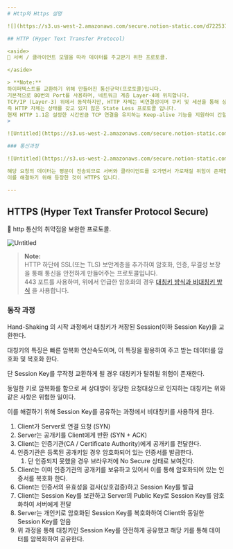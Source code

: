 ```yaml
---
# Http와 Https 설명

![](https://s3.us-west-2.amazonaws.com/secure.notion-static.com/d7225371-9270-4b25-9c79-4b8f41cdff01/Untitled.png?X-Amz-Algorithm=AWS4-HMAC-SHA256&X-Amz-Content-Sha256=UNSIGNED-PAYLOAD&X-Amz-Credential=AKIAT73L2G45EIPT3X45%2F20221215%2Fus-west-2%2Fs3%2Faws4_request&X-Amz-Date=20221215T143300Z&X-Amz-Expires=86400&X-Amz-Signature=54122f2b7e5879f5b730de1dac39de91dd1f164914e7bf9e0fea7934ec552b07&X-Amz-SignedHeaders=host&response-content-disposition=filename%3D%22Untitled.png%22&x-id=GetObject)

## HTTP (Hyper Text Transfer Protocol)

<aside>
📒 서버 / 클라이언트 모델을 따라 데이터를 주고받기 위한 프로토콜.

</aside>

> **Note:**  
하이퍼텍스트를 교환하기 위해 만들어진 통신규약(프로토콜)입니다.  
기본적으로 80번의 Port를 사용하며, 네트워크 계층 Layer-4에 위치합니다.  
TCP/IP (Layer-3) 위에서 동작하지만, HTTP 자체는 비연결성이며 쿠키 및 세션을 통해 상태를 관리합니다.  
즉 HTTP 자체는 상태를 갖고 있지 않은 State Less 프로토콜 입니다.  
현재 HTTP 1.1은 설정한 시간만큼 TCP 연결을 유지하는 Keep-alive 기능을 지원하여 간헐적인 요청을 없앨 수 있게 되었습니다.  
>

![Untitled](https://s3.us-west-2.amazonaws.com/secure.notion-static.com/eb48cb50-90a0-48a8-9602-36d6217cafae/Untitled.png?X-Amz-Algorithm=AWS4-HMAC-SHA256&X-Amz-Content-Sha256=UNSIGNED-PAYLOAD&X-Amz-Credential=AKIAT73L2G45EIPT3X45%2F20221215%2Fus-west-2%2Fs3%2Faws4_request&X-Amz-Date=20221215T143327Z&X-Amz-Expires=86400&X-Amz-Signature=3dbfe274931fb93c8ec9698df960339f4008e28b36013ffb6daf1c3f4e4d0526&X-Amz-SignedHeaders=host&response-content-disposition=filename%3D%22Untitled.png%22&x-id=GetObject)

### 통신과정

![Untitled](https://s3.us-west-2.amazonaws.com/secure.notion-static.com/33708bc7-530d-400f-92a9-6f20bbc8528f/Untitled.png?X-Amz-Algorithm=AWS4-HMAC-SHA256&X-Amz-Content-Sha256=UNSIGNED-PAYLOAD&X-Amz-Credential=AKIAT73L2G45EIPT3X45%2F20221215%2Fus-west-2%2Fs3%2Faws4_request&X-Amz-Date=20221215T143345Z&X-Amz-Expires=86400&X-Amz-Signature=14ead41ad0a4098fe385eae0128953be8423b26e58775c0075aaf0fd89ec4352&X-Amz-SignedHeaders=host&response-content-disposition=filename%3D%22Untitled.png%22&x-id=GetObject)

해당 요청의 데이터는 평문이 전송되므로 서버와 클라이언트를 오가면서 가로채질 위험이 존재합니다.
이를 해결하기 위해 등장한 것이 HTTPS 입니다.

---
```


## HTTPS (Hyper Text Transfer Protocol Secure)

<aside>
📒 http 통신의 취약점을 보완한 프로토콜.

</aside>

![Untitled](https://s3.us-west-2.amazonaws.com/secure.notion-static.com/cc79cb17-3bc5-4fde-b104-effb355099ab/Untitled.png?X-Amz-Algorithm=AWS4-HMAC-SHA256&X-Amz-Content-Sha256=UNSIGNED-PAYLOAD&X-Amz-Credential=AKIAT73L2G45EIPT3X45%2F20221215%2Fus-west-2%2Fs3%2Faws4_request&X-Amz-Date=20221215T143406Z&X-Amz-Expires=86400&X-Amz-Signature=2684e36d5a0405c39cf878190fd274b83a7f876925034472bb9e285eee95c81b&X-Amz-SignedHeaders=host&response-content-disposition=filename%3D%22Untitled.png%22&x-id=GetObject)

>**Note:**  
HTTP 하단에 SSL(또는 TLS) 보안계층을 추가하여 암호화, 인증, 무결성 보장을 통해 통신을 안전하게 만들어주는 프로토콜입니다.    
443 포트를 사용하며, 위에서 언급한 암호화의 경우 [대칭키 방식과 비대칭키 방식](https://www.notion.so/cd443e3bc99c4e0e9d83e6fff497c36c) 을 사용합니다.
>

### 동작 과정

Hand-Shaking 의 시작 과정에서 대칭키가 저장된 Session(이하 Session Key)을 교환한다.

대칭키의 특징은 빠른 암복화 연산속도이며, 이 특징을 활용하여 주고 받는 데이터를 암호화 및 복호화 한다.

단 Session Key를 무작정 교환하게 될 경우 대칭키가 탈취될 위험이 존재한다.

동일한 키로 암복화를 함으로 써 상대방이 정당한 요청대상으로 인지하는 대칭키는 위와 같은 사항은 위험한 일이다.

이를 해결하기 위해 Session Key를 공유하는 과정에서 비대칭키를 사용하게 된다.

1. Client가 Server로 연결 요청 (SYN)
2. Server는 공개키를 Client에게 반환 (SYN + ACK)
3. Client는 인증기관(CA / Certificate Authority)에게 공개키를 전달한다.
4. 인증기관은 등록된 공개키일 경우 암호화되어 있는 인증서를 발급한다.
    1. 단 인증되지 못했을 경우 브라우저에 No Secure 상태로 보여진다.
5. Client는 이미 인증기관의 공개키를 보유하고 있어서 이를 통해 암호화되어 있는 인증서를 복호화 한다.
6. Client는 인증서의 유효성을 검사(상호검증)하고 Session Key를 발급
7. Client는 Session Key를 보관하고 Server의 Public Key로 Session Key를 암호화하여 서버에게 전달
8. Server는 개인키로 암호화된 Session Key를 복호화하여 Client와 동일한 Session Key를 얻음
9. 위 과정을 통해 대칭키인 Session Key를 안전하게 공유했고 해당 키를 통해 데이터를 암복화하여 공유한다.